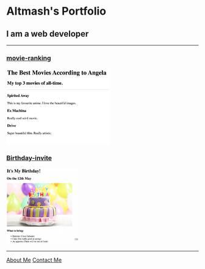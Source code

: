 <!DOCTYPE html>
<html lang="en">
  <head>
    <meta charset="UTF-8" />
    <title>Altmash's Portfolio</title>
  </head>
  <body>
    <h1>Altmash's Portfolio</h1>
    <h2>I am a web developer</h2>
    <hr />
    <h3>
      <a href="../4.3 HTML Porfolio Project/public/movie-ranking.html"
        >movie-ranking</a
      >
    </h3>
    <img
      src="./assets/images/movie-ranking.png"
      height="200"
      alt="Movie ranking"
    />
    <h3><a href="./public/birthday-invite.html">Birthday-invite</a></h3>
    <img
      src="./assets/images/birthday-invite.png"
      height="200"
      alt="birthday-invite"
    />
    <hr />
    <a href="./public/about.html"> About Me</a>
    <a href="./public/contact.html">Contact Me</a>
  </body>
</html>
